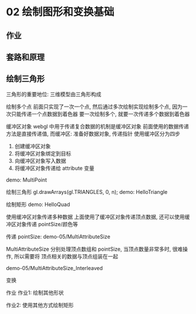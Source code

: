 # 02 绘制图形和变换基础

## 作业

## 套路和原理

## 绘制三角形
三角形的重要地位: 三维模型由三角形构成

绘制多个点
  前面只实现了一次一个点, 然后通过多次绘制实现绘制多个点, 因为一次只能传递一个点数据到着色器
  要一次绘制多个, 就要一次传递多个数据到着色器

缓冲区对象
  webgl 中用于传递复合数据的机制是缓冲区对象
  前面使用的数据传递方法是直接传递值, 而缓冲区: 准备好数据对象, 传递指针
  使用缓冲区分为四步
  1. 创建缓冲区对象
  2. 将缓冲区对象绑定到目标
  3. 向缓冲区对象写入数据
  4. 将缓冲区对象传递给 attribute 变量

  demo: MultiPoint

绘制三角形
  gl.drawArrays(gl.TRIANGLES, 0, n);
  demo: HelloTriangle

绘制矩形
  demo: HelloQuad


使用缓冲区对象传递多种数据
  上面使用了缓冲区对象传递顶点数据, 还可以使用缓冲区对象传递 pointSize/颜色等

  传递 pointSize:  demo-05/MultiAttributeSize

  MultiAttributeSize 分别处理顶点数组和 pointSize, 当顶点数量非常多时, 很难操作, 所以需要将 顶点相关的数据与顶点组装在一起

  demo-05/MultiAttributeSize_Interleaved



变换

作业
作业1: 绘制其他形状

作业2: 使用其他方式绘制矩形


